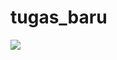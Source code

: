 # tugas_baru


<a href="https://imgflip.com/gif/5wrw1g"><img src="https://imgflip.com/embed/5wrw1g" /></a>
